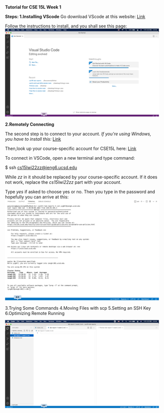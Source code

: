 __Tutorial for CSE 15L Week 1__

__Steps:
1.Installing VScode__
Go download VScode at this website:
[Link][1]

[1]:  https://code.visualstudio.com/
Follow the instructions to install, and you shall see this page:
![Image][11]

[11]: 1.png

__2.Remotely Connecting__

The second step is to connect to your account.
_If you're using Windows, you have to install this:_
[Link][2]

[2]:  https://docs.microsoft.com/en-us/windows-server/administration/openssh/openssh_install_firstuse
Then,look up your course-specific account for CSE15L here:
[Link][3]

[3]:  https://sdacs.ucsd.edu/~icc/index.php
To connect in VSCode, open a new terminal and type command:

$ ssh cs15lwi22zz@ieng6.ucsd.edu

While _zz_ in it should be replaced by your course-specific account.
If it does not work, replace the _cs15lwi22zz_ part with your account.

Type _yes_ if asked to choose yes or no.
Then you type in the password and hopefully you can arrive at this:
![Image][12]

[12]: 2.png


3.Trying Some Commands
4.Moving Files with scp
5.Setting an SSH Key
6.Optimizing Remote Running




![Image][4]

[4]: screenshot1.png


